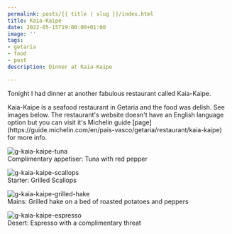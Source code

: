 ```yaml
---
permalink: posts/{{ title | slug }}/index.html
title: Kaia-Kaipe
date: 2022-05-15T19:00:00+01:00
image: ''
tags:
- getaria
- food
- post
description: Dinner at Kaia-Kaipe

---
```

<!-- Excerpt Start --> 
Tonight I had dinner at another fabulous restaurant called Kaia-Kaipe.
<!-- Excerpt End --> Kaia-Kaipe is a seafood restaurant in Getaria and the food was delish. See images below. The restaurant's website doesn't have an English language option but you can visit it's Michelin guide [page](https://guide.michelin.com/en/pais-vasco/getaria/restaurant/kaia-kaipe) for more info.

![g-kaia-kaipe-tuna](/images/g-kaia-kaipe-tuna.jpg)  
Complimentary appetiser: Tuna with red pepper

![g-kaia-kaipe-scallops](/images/g-kaia-kaipe-scallops.jpg)  
Starter: Grilled Scallops

![g-kaia-kaipe-grilled-hake](/images/g-kaia-kaipe-grilled-hake.jpg)  
Mains: Grilled hake on a bed of roasted potatoes and peppers

![g-kaia-kaipe-espresso](/images/g-kaia-kaipe-espresso.jpg)  
Desert: Espresso with a complimentary threat